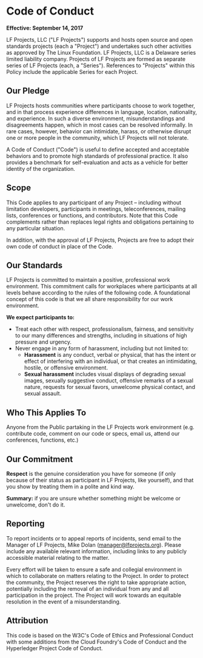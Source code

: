 # Code of Conduct

**Effective: September 14, 2017**

LF Projects, LLC ("LF Projects") supports and hosts open source and open standards projects (each a "Project") and undertakes such other activities as approved by The Linux Foundation. LF Projects, LLC is a Delaware series limited liability company. Projects of LF Projects are formed as separate series of LF Projects (each, a "Series"). References to "Projects" within this Policy include the applicable Series for each Project.

## Our Pledge

LF Projects hosts communities where participants choose to work together, and in that process experience differences in language, location, nationality, and experience. In such a diverse environment, misunderstandings and disagreements happen, which in most cases can be resolved informally. In rare cases, however, behavior can intimidate, harass, or otherwise disrupt one or more people in the community, which LF Projects will not tolerate.

A Code of Conduct ("Code") is useful to define accepted and acceptable behaviors and to promote high standards of professional practice. It also provides a benchmark for self-evaluation and acts as a vehicle for better identity of the organization.

## Scope

This Code applies to any participant of any Project – including without limitation developers, participants in meetings, teleconferences, mailing lists, conferences or functions, and contributors. Note that this Code complements rather than replaces legal rights and obligations pertaining to any particular situation.

In addition, with the approval of LF Projects, Projects are free to adopt their own code of conduct in place of the Code.

## Our Standards

LF Projects is committed to maintain a positive, professional work environment. This commitment calls for workplaces where participants at all levels behave according to the rules of the following code. A foundational concept of this code is that we all share responsibility for our work environment.

**We expect participants to:**

- Treat each other with respect, professionalism, fairness, and sensitivity to our many differences and strengths, including in situations of high pressure and urgency.
- Never engage in any form of harassment, including but not limited to:
  - **Harassment** is any conduct, verbal or physical, that has the intent or effect of interfering with an individual, or that creates an intimidating, hostile, or offensive environment.
  - **Sexual harassment** includes visual displays of degrading sexual images, sexually suggestive conduct, offensive remarks of a sexual nature, requests for sexual favors, unwelcome physical contact, and sexual assault.

## Who This Applies To

Anyone from the Public partaking in the LF Projects work environment (e.g. contribute code, comment on our code or specs, email us, attend our conferences, functions, etc.)

## Our Commitment

**Respect** is the genuine consideration you have for someone (if only because of their status as participant in LF Projects, like yourself), and that you show by treating them in a polite and kind way.

**Summary:** if you are unsure whether something might be welcome or unwelcome, don't do it.

## Reporting

To report incidents or to appeal reports of incidents, send email to the Manager of LF Projects, Mike Dolan ([manager@lfprojects.org](mailto:manager@lfprojects.org)). Please include any available relevant information, including links to any publicly accessible material relating to the matter.

Every effort will be taken to ensure a safe and collegial environment in which to collaborate on matters relating to the Project. In order to protect the community, the Project reserves the right to take appropriate action, potentially including the removal of an individual from any and all participation in the project. The Project will work towards an equitable resolution in the event of a misunderstanding.

## Attribution

This code is based on the W3C's Code of Ethics and Professional Conduct with some additions from the Cloud Foundry's Code of Conduct and the Hyperledger Project Code of Conduct.
